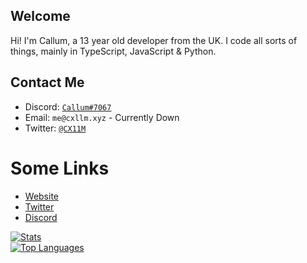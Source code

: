 ## Welcome
Hi! I'm Callum, a 13 year old developer from the UK. I code all sorts of things, mainly in TypeScript, JavaScript & Python.
<br>
## Contact Me
- Discord: [`Callum#7067`](https://discord.com/users/536949735299219467)
- Email: `me@cxllm.xyz` - Currently Down
- Twitter: [`@CX11M`](https://twitter.com/CX11M)
# Some Links
- [Website](https://cxllm.xyz/)
- [Twitter](https://twitter.com/CX11M) 
- [Discord](https://discord.com/users/536949735299219467)

[![Stats](https://github-readme-stats.vercel.app/api?username=cxllm&show_icons=true&theme=algolia&count_private=true)](https://github.com/cxllm)
<br>
[![Top Languages](https://github-readme-stats.vercel.app/api/top-langs/?username=cxllm&theme=algolia&card_width=495)](https://github.com/cxllm)
